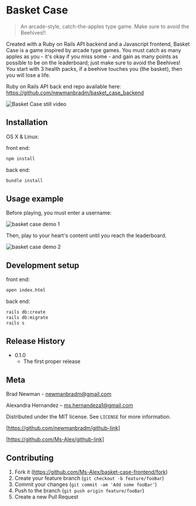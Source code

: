 # Basket Case
> An arcade-style, catch-the-apples type game. Make sure to avoid the Beehives!!

Created with a Ruby on Rails API backend and a Javascript frontend, Basket Case is a game inspired by arcade type games. You must catch as many apples as you - it's okay if you miss some - and gain as many points as possible to be on the leaderboard; just make sure to avoid the Beehives! You start with 3 health packs, if a beehive touches you (the basket), then you will lose a life.

Ruby on Rails API back end repo available here: https://github.com/newmanbradm/basket_case_backend

![Basket Case still video](https://media.giphy.com/media/ero9mTlPmiByTxodsQ/giphy.gif)

## Installation

OS X & Linux:

front end: 
```sh
npm install
```

back end:
```sh
bundle install
```

## Usage example

Before playing, you must enter a username:

![basket case demo 1](https://media.giphy.com/media/25OBHoAMQNkJLjcKjw/giphy.gif)

Then, play to your heart's content until you reach the leaderboard.

![basket case demo 2](https://media.giphy.com/media/cJz04ccqHzOdrftvI9/giphy.gif)


## Development setup

front end:
```sh
open index.html
```
back end:
```sh
rails db:create
rails db:migrate
rails s
```

## Release History

* 0.1.0
    * The first proper release

## Meta

Brad Newman - newmanbradm@gmail.com

Alexandra Hernandez – ms.hernandeza1@gmail.com

Distributed under the MIT license. See ``LICENSE`` for more information.

[https://github.com/newmanbradm/github-link]

[https://github.com/Ms-Alex/github-link]

## Contributing

1. Fork it (<https://github.com/Ms-Alex/basket-case-frontend/fork>)
2. Create your feature branch (`git checkout -b feature/fooBar`)
3. Commit your changes (`git commit -am 'Add some fooBar'`)
4. Push to the branch (`git push origin feature/fooBar`)
5. Create a new Pull Request


